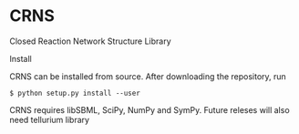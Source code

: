 # CRNS
Closed Reaction Network Structure Library

Install

CRNS can be installed from source. After downloading the repository, run

    $ python setup.py install --user

CRNS requires libSBML, SciPy, NumPy and SymPy. Future releses will also need tellurium library 
